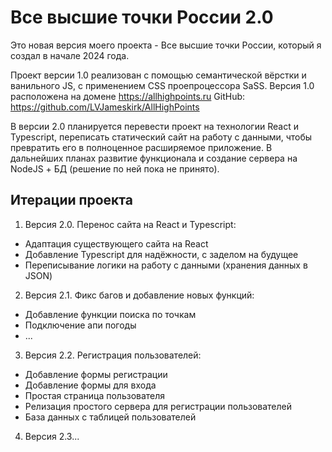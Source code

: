 # Все высшие точки России 2.0

Это новая версия моего проекта - Все высшие точки России, который я создал в начале 2024 года. 

Проект версии 1.0 реализован с помощью семантической вёрстки и ванильного JS, с применением CSS проепроцессора SaSS.
Версия 1.0 расположена на домене https://allhighpoints.ru
GitHub: https://github.com/LVJameskirk/AllHighPoints

В версии 2.0 планируется перевести проект на технологии React и Typescript, переписать статический сайт на работу с данными, чтобы превратить его в полноценное расширяемое приложение. В дальнейших планах развитие функционала и создание сервера на NodeJS + БД (решение по ней пока не принято).

## Итерации проекта
1. Версия 2.0. Перенос сайта на React и Typescript:
  * Адаптация существующего сайта на React
  * Добавление Typescript для надёжности, с заделом на будущее
  * Переписывание логики на работу с данными (хранения данных в JSON)
2. Версия 2.1. Фикс багов и добавление новых функций:
  * Добавление функции поиска по точкам
  * Подключение апи погоды
  * ...
3. Версия 2.2. Регистрация пользователей:
  * Добавление формы регистрации
  * Добавление формы для входа
  * Простая страница пользователя
  * Релизация простого сервера для регистрации пользователей
  * База данных с таблицей пользователей
4. Версия 2.3...